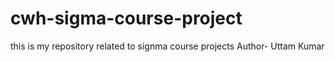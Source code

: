 # cwh-sigma-course-project
this is my repository related to signma course projects 
Author- Uttam Kumar
